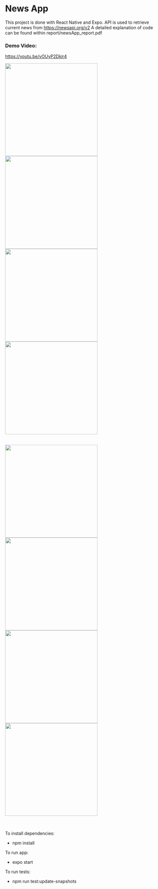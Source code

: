 # News App

This project is done with React Native and Expo. API is used to retrieve current news from https://newsapi.org/v2
A detailed explanation of code can be found within report/newsApp_report.pdf

### Demo Video:
https://youtu.be/vOUyP2Dkir4

<kbd>
  <img src="https://user-images.githubusercontent.com/62084317/226902573-98d6e566-9123-4ba0-88e8-c4cde7994ee1.png" width="300">
  <img src="https://user-images.githubusercontent.com/62084317/226902629-9d71af9f-e349-413e-855a-48a46c1f22f6.png" width="300">
  <img src="https://user-images.githubusercontent.com/62084317/226902713-516d45c3-37ef-4a5e-883a-2f53689b1ee8.png" width="300">
  <img src="https://user-images.githubusercontent.com/62084317/226903744-03e856a0-3146-43d3-a4fa-fa85161c3cbc.png" width="300">
</kbd>
<br><br><br>

<kbd>
  <img src="https://user-images.githubusercontent.com/62084317/226902875-20c8b223-f790-4297-99ec-7360f5bdaf79.png" width="300">
  <img src="https://user-images.githubusercontent.com/62084317/226902895-bc2d0c4c-ecd6-4429-b4e6-0883edac6141.png" width="300">
  <img src="https://user-images.githubusercontent.com/62084317/226902920-b6d48527-1bd5-47a3-b2e3-027e40174f7c.png" width="300">
  <img src="https://user-images.githubusercontent.com/62084317/226902964-013f74da-ed16-4561-aa27-383298d97ba0.png" width="300">
</kbd>
<br><br><br>


To install dependencies:
* npm install

To run app:
* expo start

To run tests:
* npm run test:update-snapshots
